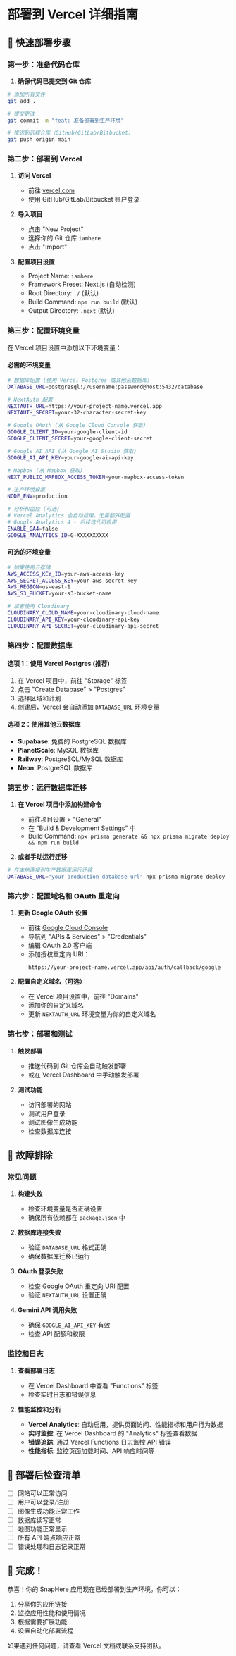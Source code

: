 # 部署到 Vercel 详细指南

## 🚀 快速部署步骤

### 第一步：准备代码仓库

1. **确保代码已提交到 Git 仓库**
```bash
# 添加所有文件
git add .

# 提交更改
git commit -m "feat: 准备部署到生产环境"

# 推送到远程仓库（GitHub/GitLab/Bitbucket）
git push origin main
```

### 第二步：部署到 Vercel

1. **访问 Vercel**
   - 前往 [vercel.com](https://vercel.com)
   - 使用 GitHub/GitLab/Bitbucket 账户登录

2. **导入项目**
   - 点击 "New Project"
   - 选择你的 Git 仓库 `iamhere`
   - 点击 "Import"

3. **配置项目设置**
   - Project Name: `iamhere`
   - Framework Preset: Next.js (自动检测)
   - Root Directory: `./` (默认)
   - Build Command: `npm run build` (默认)
   - Output Directory: `.next` (默认)

### 第三步：配置环境变量

在 Vercel 项目设置中添加以下环境变量：

#### 必需的环境变量

```bash
# 数据库配置 (使用 Vercel Postgres 或其他云数据库)
DATABASE_URL=postgresql://username:password@host:5432/database

# NextAuth 配置
NEXTAUTH_URL=https://your-project-name.vercel.app
NEXTAUTH_SECRET=your-32-character-secret-key

# Google OAuth (从 Google Cloud Console 获取)
GOOGLE_CLIENT_ID=your-google-client-id
GOOGLE_CLIENT_SECRET=your-google-client-secret

# Google AI API (从 Google AI Studio 获取)
GOOGLE_AI_API_KEY=your-google-ai-api-key

# Mapbox (从 Mapbox 获取)
NEXT_PUBLIC_MAPBOX_ACCESS_TOKEN=your-mapbox-access-token

# 生产环境设置
NODE_ENV=production

# 分析和监控 (可选)
# Vercel Analytics 会自动启用，无需额外配置
# Google Analytics 4 - 后续迭代可启用
ENABLE_GA4=false
GOOGLE_ANALYTICS_ID=G-XXXXXXXXXX
```

#### 可选的环境变量

```bash
# 如果使用云存储
AWS_ACCESS_KEY_ID=your-aws-access-key
AWS_SECRET_ACCESS_KEY=your-aws-secret-key
AWS_REGION=us-east-1
AWS_S3_BUCKET=your-s3-bucket-name

# 或者使用 Cloudinary
CLOUDINARY_CLOUD_NAME=your-cloudinary-cloud-name
CLOUDINARY_API_KEY=your-cloudinary-api-key
CLOUDINARY_API_SECRET=your-cloudinary-api-secret
```

### 第四步：配置数据库

#### 选项 1：使用 Vercel Postgres (推荐)

1. 在 Vercel 项目中，前往 "Storage" 标签
2. 点击 "Create Database" > "Postgres"
3. 选择区域和计划
4. 创建后，Vercel 会自动添加 `DATABASE_URL` 环境变量

#### 选项 2：使用其他云数据库

- **Supabase**: 免费的 PostgreSQL 数据库
- **PlanetScale**: MySQL 数据库
- **Railway**: PostgreSQL/MySQL 数据库
- **Neon**: PostgreSQL 数据库

### 第五步：运行数据库迁移

1. **在 Vercel 项目中添加构建命令**
   - 前往项目设置 > "General"
   - 在 "Build & Development Settings" 中
   - Build Command: `npx prisma generate && npx prisma migrate deploy && npm run build`

2. **或者手动运行迁移**
```bash
# 在本地连接到生产数据库运行迁移
DATABASE_URL="your-production-database-url" npx prisma migrate deploy
```

### 第六步：配置域名和 OAuth 重定向

1. **更新 Google OAuth 设置**
   - 前往 [Google Cloud Console](https://console.cloud.google.com/)
   - 导航到 "APIs & Services" > "Credentials"
   - 编辑 OAuth 2.0 客户端
   - 添加授权重定向 URI：
     ```
     https://your-project-name.vercel.app/api/auth/callback/google
     ```

2. **配置自定义域名（可选）**
   - 在 Vercel 项目设置中，前往 "Domains"
   - 添加你的自定义域名
   - 更新 `NEXTAUTH_URL` 环境变量为你的自定义域名

### 第七步：部署和测试

1. **触发部署**
   - 推送代码到 Git 仓库会自动触发部署
   - 或在 Vercel Dashboard 中手动触发部署

2. **测试功能**
   - 访问部署的网站
   - 测试用户登录
   - 测试图像生成功能
   - 检查数据库连接

## 🔧 故障排除

### 常见问题

1. **构建失败**
   - 检查环境变量是否正确设置
   - 确保所有依赖都在 `package.json` 中

2. **数据库连接失败**
   - 验证 `DATABASE_URL` 格式正确
   - 确保数据库迁移已运行

3. **OAuth 登录失败**
   - 检查 Google OAuth 重定向 URI 配置
   - 验证 `NEXTAUTH_URL` 设置正确

4. **Gemini API 调用失败**
   - 确保 `GOOGLE_AI_API_KEY` 有效
   - 检查 API 配额和权限

### 监控和日志

1. **查看部署日志**
   - 在 Vercel Dashboard 中查看 "Functions" 标签
   - 检查实时日志和错误信息

2. **性能监控和分析**
   - **Vercel Analytics**: 自动启用，提供页面访问、性能指标和用户行为数据
   - **实时监控**: 在 Vercel Dashboard 的 "Analytics" 标签查看数据
   - **错误追踪**: 通过 Vercel Functions 日志监控 API 错误
   - **性能指标**: 监控页面加载时间、API 响应时间等

## 📝 部署后检查清单

- [ ] 网站可以正常访问
- [ ] 用户可以登录/注册
- [ ] 图像生成功能正常工作
- [ ] 数据库读写正常
- [ ] 地图功能正常显示
- [ ] 所有 API 端点响应正常
- [ ] 错误处理和日志记录正常

## 🎉 完成！

恭喜！你的 SnapHere 应用现在已经部署到生产环境。你可以：

1. 分享你的应用链接
2. 监控应用性能和使用情况
3. 根据需要扩展功能
4. 设置自动化部署流程

如果遇到任何问题，请查看 Vercel 文档或联系支持团队。